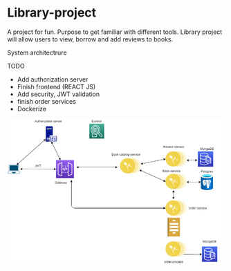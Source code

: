 # Library-project
A project for fun. Purpose to get familiar with different tools. Library project will allow users to view, borrow and add reviews to books.

System architectrure

TODO
- Add authorization server
- Finish frontend (REACT JS)
- Add security, JWT validation
- finish order services
- Dockerize

![alt text](https://github.com/Rofor51/Library-project/blob/master/dig.png)
